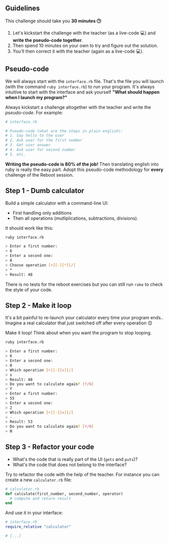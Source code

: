 ## Guidelines

This challenge should take you **30 minutes 🕒**

1. Let's kickstart the challenge with the teacher (as a live-code 💻) and **write the pseudo-code together**.
2. Then spend 10 minutes on your own to try and figure out the solution.
3. You'll then correct it with the teacher (again as a live-code 💻).

## Pseudo-code

We will always start with the `interface.rb` file. That's the file you will launch (with the command `ruby interface.rb`) to run your program. It's always intuitive to start with the interface and ask yourself **"What should happen when I launch my program?"**

Always kickstart a challenge altogether with the teacher and write the *pseudo-code*. For example:

```ruby
# interface.rb

# Pseudo-code (what are the steps in plain english):
# 1. Say hello to the user
# 2. Ask user for the first number
# 3. Get user answer
# 4. Ask user for second number
# 5. etc.
```

**Writing the pseudo-code is 80% of the job!** Then translating english into ruby is really the easy part. Adopt this pseudo-code methodology for **every** challenge of the Reboot session.

## Step 1 - Dumb calculator

Build a simple calculator with a command-line UI:

- First handling only additions
- Then all operations (mutliplications, subtractions, divisions).

It should work like this:

```bash
ruby interface.rb

> Enter a first number:
> 6
> Enter a second one:
> 8
> Choose operation [+][-][*][/]
> *
> Result: 48
```

There is no tests for the reboot exercises but you can still run `rake` to check the style of your code.

## Step 2 - Make it loop

It's a bit painful to re-launch your calculator every time your program ends.. Imagine a real calculator that just switched off after every operation 😊

Make it loop! Think about when you want the program to stop looping.

```bash
ruby interface.rb

> Enter a first number:
> 6
> Enter a second one:
> 8
> Which operation [+][-][x][/]
> x
> Result: 48
> Do you want to calculate again? [Y/N]
> Y
> Enter a first number:
> 55
> Enter a second one:
> 2
> Which operation [+][-][x][/]
> -
> Result: 53
> Do you want to calculate again? [Y/N]
> N
```

## Step 3 - Refactor your code

- What's the code that is really part of the UI (`gets` and `puts`)?
- What's the code that does not belong to the interface?

Try to refactor the code with the help of the teacher. For instance you can create a new `calculator.rb` file:

```ruby
# calculator.rb
def calculate(first_number, second_number, operator)
  # compute and return result
end
```

And use it in your interface:

```ruby
# interface.rb
require_relative "calculator"

# [...]
```
